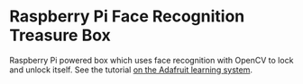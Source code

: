 Raspberry Pi Face Recognition Treasure Box
==========================================

Raspberry Pi powered box which uses face recognition with OpenCV to lock and unlock itself.  See the tutorial [on the Adafruit learning system](http://learn.adafruit.com/raspberry-pi-face-recognition-treasure-box/overview).
